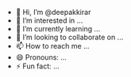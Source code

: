 - 👋 Hi, I’m @deepakkirar
- 👀 I’m interested in ...
- 🌱 I’m currently learning ...
- 💞️ I’m looking to collaborate on ...
- 📫 How to reach me ...
- 😄 Pronouns: ...
- ⚡ Fun fact: ...

<!---
deepakkirar/deepakkirar is a ✨ special ✨ repository because its `README.md` (this file) appears on your GitHub profile.
You can click the Preview link to take a look at your changes.
--->
